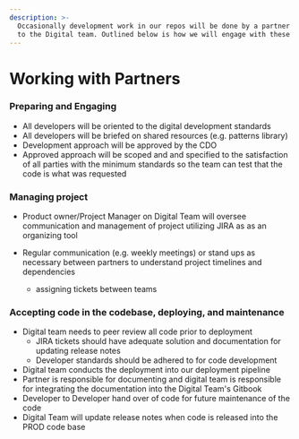 ```yaml
---
description: >-
  Occasionally development work in our repos will be done by a partner external
  to the Digital team. Outlined below is how we will engage with these partners.
---
```


# Working with Partners

### Preparing and Engaging

* All developers will be oriented to the digital development standards&#x20;
* All developers will be briefed on shared resources (e.g. patterns library)
* Development approach will be approved by the CDO
* Approved approach will be scoped and and specified to the satisfaction of all parties with the minimum standards so the team can test that the code is what was requested

### Managing project

* Product owner/Project Manager on Digital Team will oversee communication and management of project utilizing JIRA as as an organizing tool&#x20;
*   Regular communication (e.g. weekly meetings) or stand ups as necessary between partners to understand project timelines and dependencies

    * assigning tickets between teams



### Accepting code in the codebase, deploying, and maintenance

* Digital team needs to peer review all code prior to deployment&#x20;
  * JIRA tickets should have adequate solution and documentation for updating release notes
  * Developer standards should be adhered to for code development&#x20;
* Digital team conducts the deployment into our deployment pipeline
* Partner is responsible for documenting and digital team is responsible for integrating the documentation into the Digital Team's Gitbook&#x20;
* Developer to Developer hand over of code for future maintenance of the code
* Digital Team will update release notes when code is released into the PROD code base&#x20;



